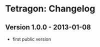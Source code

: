 Tetragon: Changelog
===================


Version 1.0.0 - 2013-01-08
--------------------------

- first public version 
